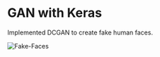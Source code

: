 # GAN with Keras
Implemented DCGAN to create fake human faces.

![Fake-Faces](https://github.com/manoj-aryal/GANs/blob/master/training_visual.gif)
